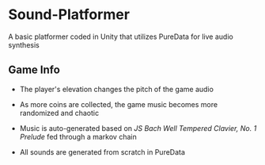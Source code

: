 # Sound-Platformer
A basic platformer coded in Unity that utilizes PureData for live audio synthesis

## Game Info

 - The player's elevation changes the pitch of the game audio

 - As more coins are collected, the game music becomes more randomized and chaotic
 
 - Music is auto-generated based on *JS Bach Well Tempered Clavier, No. 1 Prelude* fed through a markov chain
 
 - All sounds are generated from scratch in PureData 
